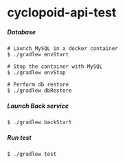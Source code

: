 # cyclopoid-api-test

##### Database
```
# Launch MySQL in a docker container
$ ./gradlew envStart

# Stop the container with MySQL
$ ./gradlew envStop

# Perform db restore
$ ./gradlew dbRestore
```

##### Launch Back service
```
$ ./gradlew backStart
```

##### Run test
```
$ ./gradlew test
```
